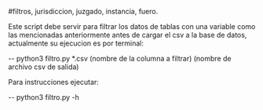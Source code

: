 #filtros, jurisdiccion, juzgado, instancia, fuero.

Este script debe servir para filtrar los datos de tablas con una variable como las mencionadas anteriormente antes de cargar el csv a la base de datos, actualmente su ejecucion es por terminal:

--  python3 filtro.py *.csv (nombre de la columna a filtrar) (nombre de archivo csv de salida)

Para instrucciones ejecutar:

-- python3 filtro.py -h
